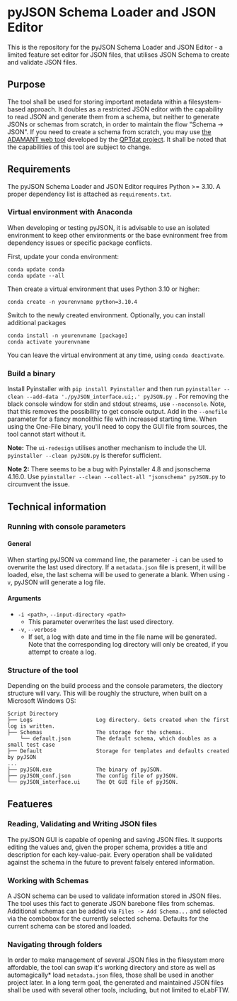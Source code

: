 # pyJSON Schema Loader and JSON Editor

This is the repository for the pyJSON Schema Loader and JSON Editor - a limited feature set editor for JSON files, that utilises JSON Schema to create and validate JSON files.

## Purpose

The tool shall be used for storing important metadata within a filesystem-based approach. It doubles as a restricted JSON editor with the capability to read JSON and generate
them from a schema, but neither to generate JSONs or schemas from scratch, in order to maintain the flow "Schema -> JSON". If you need to create a schema from scratch, you may
use [the ADAMANT web tool](https://plasma-mds.github.io/adamant/) developed by the [QPTdat project](https://www.forschungsdaten.org/index.php/QPTDat). It shall be noted that
the capabilities of this tool are subject to change.

## Requirements

The pyJSON Schema Loader and JSON Editor requires Python >= 3.10. A proper dependency list is attached as `requirements.txt`.

### Virtual environment with Anaconda

When developing or testing pyJSON, it is advisable to use an isolated environment to keep other environments or the base evnironment free from dependency issues or specific package conflicts.

First, update your conda environment:
```
conda update conda
conda update --all
```

Then create a virtual environment that uses Python 3.10 or higher:

```
conda create -n yourenvname python=3.10.4
```

Switch to the newly created environment. Optionally, you can install additional packages

```
conda install -n yourenvname [package]
conda activate yourenvname
```

You can leave the virtual environment at any time, using `conda deactivate`.

### Build a binary

Install Pyinstaller with `pip install Pyinstaller` and then run `pyinstaller --clean --add-data './pyJSON_interface.ui;.' pyJSON.py
`. For removing the black console window for stdin and stdout streams,
use `--noconsole`. Note, that this removes the possibility to get console output. Add in the `--onefile` parameter for a fancy monolithic file with increased starting time. 
When using the One-File binary, you'll need to copy the GUI file from sources, the tool cannot start without it. 

**Note:** The `ui-redesign` utilises another mechanism to include the UI. `pyinstaller --clean pyJSON.py` is therefor sufficient.  

**Note 2:** There seems to be a bug with Pyinstaller 4.8 and jsonschema 4.16.0. Use `pyinstaller --clean --collect-all "jsonschema" pyJSON.py` to circumvent
the issue.

## Technical information

### Running with console parameters

#### General

When starting pyJSON va command line, the parameter `-i` can be used to overwrite the last used directory. If a `metadata.json`
file is present, it will be loaded, else, the last schema will be used to generate a blank. When using `-v`, pyJSON will generate
a log file.

#### Arguments
- `-i <path>`, `--input-directory <path>`
  - This parameter overwrites the last used directory.
- `-v`, `--verbose`
  - If set, a log with date and time in the file name will be generated. Note that the corresponding log directory will only be created, if you attempt to create a log.

### Structure of the tool

Depending on the build process and the console parameters, the diectory structure will vary. This will be roughly the structure, when built on a Microsoft Windows OS:
```
Script Directory
├── Logs                    Log directory. Gets created when the first log is written.
├── Schemas                 The storage for the schemas.
    └── default.json        The default schema, which doubles as a small test case
├── Default                 Storage for templates and defaults created by pyJSON
...
├── pyJSON.exe              The binary of pyJSON.              
├── pyJSON_conf.json        The config file of pyJSON.
└── pyJSON_interface.ui     The Qt GUI file of pyJSON.
```

## Featueres

### Reading, Validating and Writing JSON files

The pyJSON GUI is capable of opening and saving JSON files. It supports editing the values and, given the proper schema, provides a title and description for each key-value-pair. Every operation shall be validated against the schema in the future to prevent falsely entered information.

### Working with Schemas

A JSON schema can be used to validate information stored in JSON files. The tool uses this fact to generate JSON barebone files from schemas. Additional schemas can be added via `Files -> Add Schema...` and selected via the combobox for the currently selected schema. Defaults for the current schema can be stored and loaded.

### Navigating through folders

In order to make management of several JSON files in the filesystem more affordable, the tool can swap it's working directory and store as well as automagically* load `metadata.json` files, those shall be used in another project later. In a long term goal, the generated and maintained JSON files shall be used with several other tools, including, but not limited to eLabFTW.
